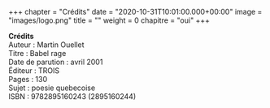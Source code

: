 +++
chapter = "Crédits"
date = "2020-10-31T10:01:00.000+00:00"
image = "images/logo.png"
title = ""
weight = 0
chapitre = "oui"
+++

**Crédits** \
Auteur : Martin Ouellet \
Titre :	Babel rage \
Date de parution :	avril 2001 \
Éditeur :	TROIS \
Pages :	130 \
Sujet :	poesie quebecoise \
ISBN :	9782895160243 (2895160244)
